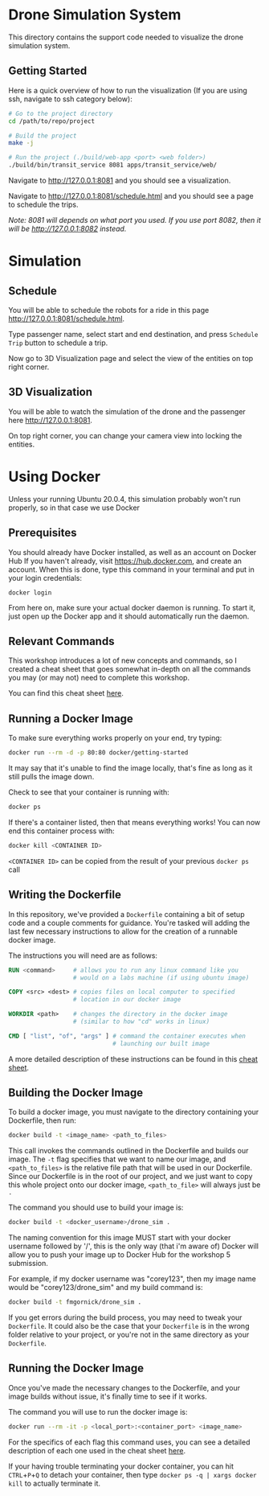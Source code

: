 # Drone Simulation System

This directory contains the support code needed to visualize the drone simulation system.

## Getting Started

Here is a quick overview of how to run the visualization (If you are using ssh, navigate to ssh category below):

```bash
# Go to the project directory
cd /path/to/repo/project

# Build the project
make -j

# Run the project (./build/web-app <port> <web folder>)
./build/bin/transit_service 8081 apps/transit_service/web/
```
    
Navigate to http://127.0.0.1:8081 and you should see a visualization.

Navigate to http://127.0.0.1:8081/schedule.html and you should see a page to schedule the trips.

*Note: 8081 will depends on what port you used. If you use port 8082, then it will be http://127.0.0.1:8082 instead.*

# Simulation

## Schedule
You will be able to schedule the robots for a ride in this page http://127.0.0.1:8081/schedule.html. 

Type passenger name, select start and end destination, and press `Schedule Trip` button to schedule a trip. 

Now go to 3D Visualization page and select the view of the entities on top right corner.

## 3D Visualization
You will be able to watch the simulation of the drone and the passenger here http://127.0.0.1:8081.

On top right corner, you can change your camera view into locking the entities.


# Using Docker
Unless your running Ubuntu 20.0.4, this simulation probably won't run properly, so in that case we use Docker

## Prerequisites
You should already have Docker installed, as well as an account on Docker Hub
If you haven't already, visit https://hub.docker.com, and create an account.  When this is done, type this command in your terminal and put in your login credentials:
```
docker login
```
From here on, make sure your actual docker daemon is running.  To start it, just open up the Docker app and it should automatically run the daemon.

## Relevant Commands
This workshop introduces a lot of new concepts and commands, so I created a cheat sheet that goes somewhat in-depth on all the commands you may (or may not) need to complete this workshop.

You can find this cheat sheet [here](https://github.come/fmgornick/drone-sim/blob/main/cheatsheet.md).

## Running a Docker Image
To make sure everything works properly on your end, try typing:
```bash
docker run --rm -d -p 80:80 docker/getting-started
```
It may say that it's unable to find the image locally, that's fine as long as it still pulls the image down.

Check to see that your container is running with:
```bash
docker ps
```

If there's a container listed, then that means everything works!  You can now end this container process with:
```bash
docker kill <CONTAINER ID>
```
`<CONTAINER ID>` can be copied from the result of your previous `docker ps` call

## Writing the Dockerfile
In this repository, we've provided a `Dockerfile` containing a bit of setup code and a couple comments for guidance.  You're tasked will adding the last few necessary instructions to allow for the creation of a runnable docker image.

The instructions you will need are as follows:
```Dockerfile
RUN <command>     # allows you to run any linux command like you 
                  # would on a labs machine (if using ubuntu image)

COPY <src> <dest> # copies files on local computer to specified 
                  # location in our docker image

WORKDIR <path>    # changes the directory in the docker image 
                  # (similar to how "cd" works in linux)

CMD [ "list", "of", "args" ] # command the container executes when
                             # launching our built image
```
A more detailed description of these instructions can be found in this [cheat sheet](https://github.com/fmgornick/drone-sim/blob/main/cheatsheet.md).

## Building the Docker Image
To build a docker image, you must navigate to the directory containing your Dockerfile, then run:
```bash
docker build -t <image_name> <path_to_files>
```

This call invokes the commands outlined in the Dockerfile and builds our image.  The `-t` flag specifies that we want to name our image, and `<path_to_files>` is the relative file path that will be used in our Dockerfile.  Since our Dockerfile is in the root of our project, and we just want to copy this whole project onto our docker image, `<path_to_file>` will always just be `.`

The command you should use to build your image is:
```bash
docker build -t <docker_username>/drone_sim .
```
The naming convention for this image MUST start with your docker username followed by '/', this is the only way (that i'm aware of) Docker will allow you to push your image up to Docker Hub for the workshop 5 submission.

For example, if my docker username was "corey123", then my image name would be "corey123/drone_sim" and my build command is:
```bash
docker build -t fmgornick/drone_sim .
```

If you get errors during the build process, you may need to tweak your `Dockerfile`.  It could also be the case that your `Dockerfile` is in the wrong folder relative to your project, or you're not in the same directory as your `Dockerfile`.

## Running the Docker Image
Once you've made the necessary changes to the Dockerfile, and your image builds without issue, it's finally time to see if it works.

The command you will use to run the docker image is:
```bash
docker run --rm -it -p <local_port>:<container_port> <image_name>
```
For the specifics of each flag this command uses, you can see a detailed description of each one used in the cheat sheet [here](https://github.com/fmgornick/drone-sim/blob/main/cheatsheet.md).

If your having trouble terminating your docker container, you can hit `CTRL`+`P`+`Q` to detach your container, then type `docker ps -q | xargs docker kill` to actually terminate it.


